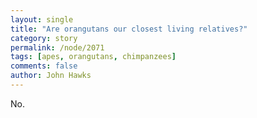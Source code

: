 ```yaml
---
layout: single 
title: "Are orangutans our closest living relatives?" 
category: story
permalink: /node/2071
tags: [apes, orangutans, chimpanzees] 
comments: false 
author: John Hawks 
---
```


No.

